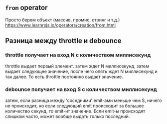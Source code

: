 ## `from` operator
Просто берем объект (массив, промис, стринг и т.д.)
https://www.learnrxjs.io/operators/creation/from.html

## Разница между throttle и debounce

  ### throttle получает на вход N с количеством миллисекунд
  throttle выдает первый элемент. затем ждет N миллисекунд,
  затем выдает следующее значение, после чего опять ждет N миллисекунд
  и так далее.
  То есть throttle постоянно выдает значение.

  ### debounce получает на вход S с количеством миллисекунд
  затем, если разница между 'соседними' emit-ами меньше чем S,
  ничего не происходит, но если следующий emit происходит за большее количество секунд,
  то emit-ит значение.
  Если emit-ы происходят слишком часто, может вообще выдать только последний.
